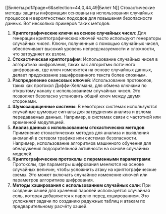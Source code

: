 [[Билеты.pdf#page=6&selection=44,0,44,49|Билет N]]
Стохастические методы защиты информации основаны на использовании случайных процессов и вероятностных подходов для повышения безопасности данных. Вот несколько примеров таких методов:
1. **Криптографические ключи на основе случайных чисел**: Для генерации криптографических ключей часто используют генераторы случайных чисел. Ключи, полученные с помощью случайных чисел, обеспечивают высокий уровень непредсказуемости и сложности, что затрудняет их взлом.
2. **Стохастическая криптография**: Использование случайных чисел в алгоритмах шифрования, таких как алгоритмы поточного шифрования, где ключ изменяется на основе случайных данных, делает предсказание зашифрованного текста более сложным.
3. **Распределение сеансовых ключей**: Использование протоколов, таких как протокол Диффи-Хеллмана, для обмена ключами по открытому каналу с использованием случайных чисел. Это позволяет безопасно установить общий ключ между двумя сторонами.
4. **Шумозащищенные системы**: В некоторых системах используются случайные шумовые сигналы для затруднения анализа и взлома передаваемых данных. Например, в системах связи с частотной или временной модуляцией.
5. **Анализ данных с использованием стохастических методов**: Применение стохастических методов для анализа и выявления аномалий в сетевом трафике или системах безопасности. Например, использование алгоритмов машинного обучения для обнаружения подозрительной активности на основе случайных моделей.
6. **Криптографические протоколы с переменными параметрами**: Протоколы, где параметры шифрования меняются на основе случайных величин, чтобы усложнить атаку на криптографические схемы. Это может включать случайное изменение ключей или параметров алгоритмов шифрования.
7. **Методы хэширования с использованием случайных соли**: При создании хэшей для хранения паролей используется случайная соль, которая добавляется к паролю перед хэшированием. Это усложняет задачи по созданию радужных таблиц и атакам по предварительному расчёту хэшей.